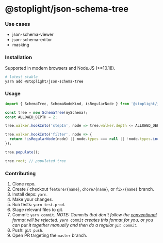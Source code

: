 # @stoplight/json-schema-tree

<!-- BADGES -->

### Use cases

- json-schema-viewer
- json-schema-editor
- masking

### Installation

Supported in modern browsers and Node.JS (>=10.18).

```bash
# latest stable
yarn add @stoplight/json-schema-tree
```

### Usage

```js
import { SchemaTree, SchemaNodeKind, isRegularNode } from '@stoplight/json-schema-tree';

const tree = new SchemaTree(mySchema);
const ALLOWED_DEPTH = 2;

tree.walker.hookInto('stepIn', node => tree.walker.depth <= ALLOWED_DEPTH); // if flattening is needed, this might need to be tweaked to account for the scenarios where certain nodes can be merged (i.e. arrays)

tree.walker.hookInto('filter', node => {
  return !isRegularNode(node) || node.types === null || !node.types.includes(SchemaNodeKind.Integer); // if a schema property is of type integer, it won't be included in the tree
});

tree.populate();

tree.root; // populated tree
```

### Contributing

1. Clone repo.
2. Create / checkout `feature/{name}`, `chore/{name}`, or `fix/{name}` branch.
3. Install deps: `yarn`.
4. Make your changes.
5. Run tests: `yarn test.prod`.
6. Stage relevant files to git.
7. Commit: `yarn commit`. _NOTE: Commits that don't follow the
   [conventional](https://github.com/marionebl/commitlint/tree/master/%40commitlint/config-conventional) format will be
   rejected. `yarn commit` creates this format for you, or you can put it together manually and then do a regular
   `git commit`._
8. Push: `git push`.
9. Open PR targeting the `master` branch.
